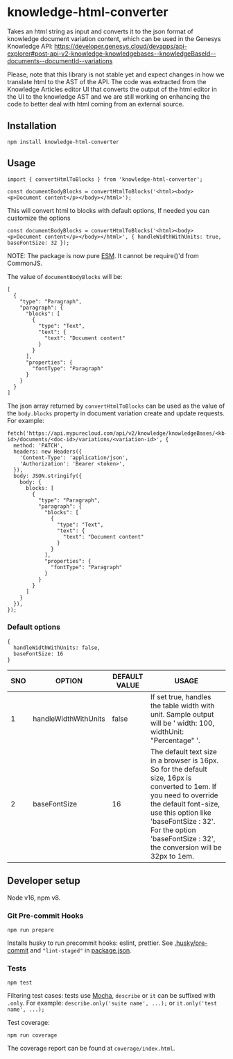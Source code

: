 # knowledge-html-converter

Takes an html string as input and converts it to the json format of knowledge document variation content, which can be used in the Genesys Knowledge API: https://developer.genesys.cloud/devapps/api-explorer#post-api-v2-knowledge-knowledgebases--knowledgeBaseId--documents--documentId--variations

Please, note that this library is not stable yet and expect changes in how we translate html to the AST of the API. The code was extracted from the Knowledge Articles editor UI that converts the output of the html editor in the UI to the knowledge AST and we are still working on enhancing the code to better deal with html coming from an external source.

## Installation

`npm install knowledge-html-converter`

## Usage

```
import { convertHtmlToBlocks } from 'knowledge-html-converter';

const documentBodyBlocks = convertHtmlToBlocks('<html><body><p>Document content</p></body></html>');
```

This will convert html to blocks with default options, If needed you can customize the options

```
const documentBodyBlocks = convertHtmlToBlocks('<html><body><p>Document content</p></body></html>', { handleWidthWithUnits: true, baseFontSize: 32 });
```

NOTE: The package is now pure [ESM](https://developer.mozilla.org/en-US/docs/Web/JavaScript/Guide/Modules). It cannot be require()'d from CommonJS.

The value of `documentBodyBlocks` will be:

```
[
  {
    "type": "Paragraph",
    "paragraph": {
      "blocks": [
        {
          "type": "Text",
          "text": {
            "text": "Document content"
          }
        }
      ],
      "properties": {
        "fontType": "Paragraph"
      }
    }
  }
]
```

The json array returned by `convertHtmlToBlocks` can be used as the value of the `body.blocks` property in document variation create and update requests. For example:

```
fetch('https://api.mypurecloud.com/api/v2/knowledge/knowledgeBases/<kb-id>/documents/<doc-id>/variations/<variation-id>', {
  method: 'PATCH',
  headers: new Headers({
    'Content-Type': 'application/json',
    'Authorization': 'Bearer <token>',
  }),
  body: JSON.stringify({
    body: {
      blocks: [
        {
          "type": "Paragraph",
          "paragraph": {
            "blocks": [
              {
                "type": "Text",
                "text": {
                  "text": "Document content"
                }
              }
            ],
            "properties": {
              "fontType": "Paragraph"
            }
          }
        }
      ]
    }
  }),
});
```

### Default options

```
{
  handleWidthWithUnits: false,
  baseFontSize: 16
}
```

| SNO | OPTION               | DEFAULT VALUE | USAGE                                                                                                                                                                                                                                                           |
| --- | -------------------- | ------------- | --------------------------------------------------------------------------------------------------------------------------------------------------------------------------------------------------------------------------------------------------------------- |
| 1   | handleWidthWithUnits | false         | If set true, handles the table width with unit. Sample output will be ' width: 100, widthUnit: "Percentage" '.                                                                                                                                                  |
| 2   | baseFontSize         | 16            | The default text size in a browser is 16px. So for the default size, 16px is converted to 1em. If you need to override the default font-size, use this option like 'baseFontSize : 32'. For the option 'baseFontSize : 32', the conversion will be 32px to 1em. |

## Developer setup

Node v16, npm v8.

### Git Pre-commit Hooks

`npm run prepare`

Installs husky to run precommit hooks: eslint, prettier. See [.husky/pre-commit](.husky/pre-commit) and `"lint-staged"` in [package.json](package.json).

### Tests

`npm test`

Filtering test cases: tests use [Mocha](https://mochajs.org/), `describe` or `it` can be suffixed with `.only`. For example: `describe.only('suite name', ...);` or `it.only('test name', ...);`

Test coverage:

`npm run coverage`

The coverage report can be found at `coverage/index.html`.
